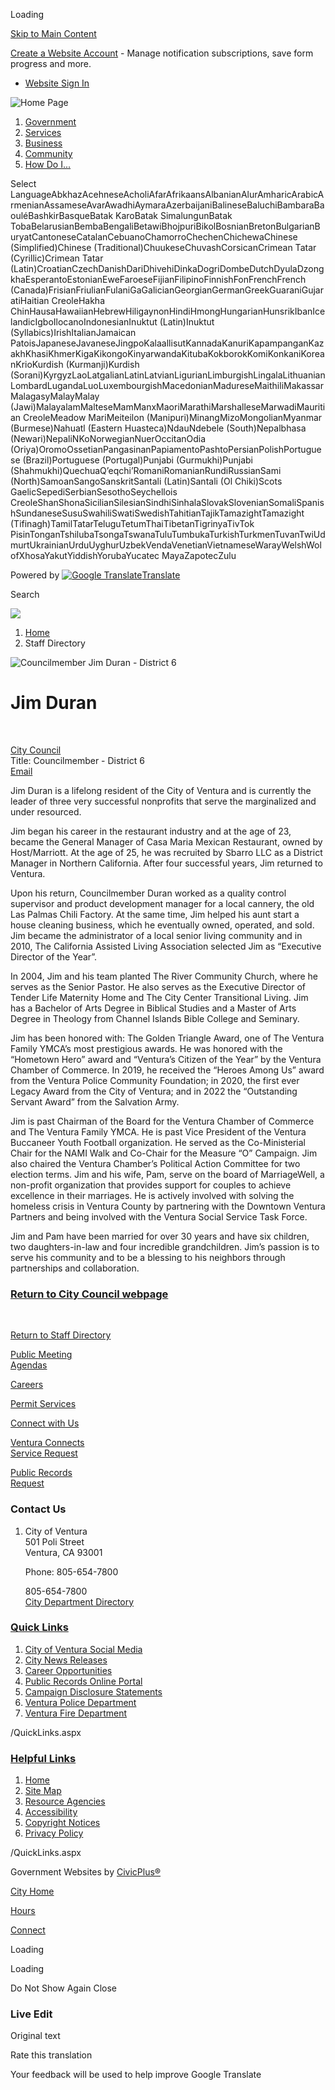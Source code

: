 Loading

[Skip to Main Content](https://www.cityofventura.ca.gov/directory.aspx?EID=461%2F)

[Create a Website Account](https://www.cityofventura.ca.gov/MyAccount/ProfileCreate) - Manage notification subscriptions, save form progress and more.   

- [Website Sign In](https://www.cityofventura.ca.gov/MyAccount)

![Home Page](https://www.cityofventura.ca.gov/ImageRepository/Document?documentID=34693)

1. [Government](https://www.cityofventura.ca.gov/27/Government)
2. [Services](https://www.cityofventura.ca.gov/101/Services)
3. [Business](https://www.cityofventura.ca.gov/35/Business)
4. [Community](https://www.cityofventura.ca.gov/31/Community)
5. [How Do I...](https://www.cityofventura.ca.gov/9/How-Do-I)

Select LanguageAbkhazAcehneseAcholiAfarAfrikaansAlbanianAlurAmharicArabicArmenianAssameseAvarAwadhiAymaraAzerbaijaniBalineseBaluchiBambaraBaouléBashkirBasqueBatak KaroBatak SimalungunBatak TobaBelarusianBembaBengaliBetawiBhojpuriBikolBosnianBretonBulgarianBuryatCantoneseCatalanCebuanoChamorroChechenChichewaChinese (Simplified)Chinese (Traditional)ChuukeseChuvashCorsicanCrimean Tatar (Cyrillic)Crimean Tatar (Latin)CroatianCzechDanishDariDhivehiDinkaDogriDombeDutchDyulaDzongkhaEsperantoEstonianEweFaroeseFijianFilipinoFinnishFonFrenchFrench (Canada)FrisianFriulianFulaniGaGalicianGeorgianGermanGreekGuaraniGujaratiHaitian CreoleHakha ChinHausaHawaiianHebrewHiligaynonHindiHmongHungarianHunsrikIbanIcelandicIgboIlocanoIndonesianInuktut (Latin)Inuktut (Syllabics)IrishItalianJamaican PatoisJapaneseJavaneseJingpoKalaallisutKannadaKanuriKapampanganKazakhKhasiKhmerKigaKikongoKinyarwandaKitubaKokborokKomiKonkaniKoreanKrioKurdish (Kurmanji)Kurdish (Sorani)KyrgyzLaoLatgalianLatinLatvianLigurianLimburgishLingalaLithuanianLombardLugandaLuoLuxembourgishMacedonianMadureseMaithiliMakassarMalagasyMalayMalay (Jawi)MalayalamMalteseMamManxMaoriMarathiMarshalleseMarwadiMauritian CreoleMeadow MariMeiteilon (Manipuri)MinangMizoMongolianMyanmar (Burmese)Nahuatl (Eastern Huasteca)NdauNdebele (South)Nepalbhasa (Newari)NepaliNKoNorwegianNuerOccitanOdia (Oriya)OromoOssetianPangasinanPapiamentoPashtoPersianPolishPortuguese (Brazil)Portuguese (Portugal)Punjabi (Gurmukhi)Punjabi (Shahmukhi)QuechuaQʼeqchiʼRomaniRomanianRundiRussianSami (North)SamoanSangoSanskritSantali (Latin)Santali (Ol Chiki)Scots GaelicSepediSerbianSesothoSeychellois CreoleShanShonaSicilianSilesianSindhiSinhalaSlovakSlovenianSomaliSpanishSundaneseSusuSwahiliSwatiSwedishTahitianTajikTamazightTamazight (Tifinagh)TamilTatarTeluguTetumThaiTibetanTigrinyaTivTok PisinTonganTshilubaTsongaTswanaTuluTumbukaTurkishTurkmenTuvanTwiUdmurtUkrainianUrduUyghurUzbekVendaVenetianVietnameseWarayWelshWolofXhosaYakutYiddishYorubaYucatec MayaZapotecZulu

Powered by [![Google Translate](https://www.gstatic.com/images/branding/googlelogo/1x/googlelogo_color_42x16dp.png)Translate](https://translate.google.com)

Search

![](https://www.cityofventura.ca.gov/ImageRepository/Document?documentID=34692)

1. [Home](https://www.cityofventura.ca.gov)
2. Staff Directory

![Councilmember Jim Duran - District 6](https://www.cityofventura.ca.gov/ImageRepository/Document?documentID=34770 "Councilmember Jim Duran - District 6")

# Jim Duran

 

[City Council](https://www.cityofventura.ca.gov/Directory.aspx?DID=74)  
Title: Councilmember - District 6  
[Email](mailto:jim.duran@cityofventura.ca.gov)

Jim Duran is a lifelong resident of the City of Ventura and is currently the leader of three very successful nonprofits that serve the marginalized and under resourced.

Jim began his career in the restaurant industry and at the age of 23, became the General Manager of Casa Maria Mexican Restaurant, owned by Host/Marriott. At the age of 25, he was recruited by Sbarro LLC as a District Manager in Northern California. After four successful years, Jim returned to Ventura.

Upon his return, Councilmember Duran worked as a quality control supervisor and product development manager for a local cannery, the old Las Palmas Chili Factory. At the same time, Jim helped his aunt start a house cleaning business, which he eventually owned, operated, and sold. Jim became the administrator of a local senior living community and in 2010, The California Assisted Living Association selected Jim as “Executive Director of the Year”.

In 2004, Jim and his team planted The River Community Church, where he serves as the Senior Pastor. He also serves as the Executive Director of Tender Life Maternity Home and The City Center Transitional Living. Jim has a Bachelor of Arts Degree in Biblical Studies and a Master of Arts Degree in Theology from Channel Islands Bible College and Seminary.

Jim has been honored with: The Golden Triangle Award, one of The Ventura Family YMCA’s most prestigious awards. He was honored with the “Hometown Hero” award and “Ventura’s Citizen of the Year” by the Ventura Chamber of Commerce. In 2019, he received the “Heroes Among Us” award from the Ventura Police Community Foundation; in 2020, the first ever Legacy Award from the City of Ventura; and in 2022 the “Outstanding Servant Award” from the Salvation Army.

Jim is past Chairman of the Board for the Ventura Chamber of Commerce and The Ventura Family YMCA. He is past Vice President of the Ventura Buccaneer Youth Football organization. He served as the Co-Ministerial Chair for the NAMI Walk and Co-Chair for the Measure “O” Campaign. Jim also chaired the Ventura Chamber’s Political Action Committee for two election terms. Jim and his wife, Pam, serve on the board of MarriageWell, a non-profit organization that provides support for couples to achieve excellence in their marriages. He is actively involved with solving the homeless crisis in Ventura County by partnering with the Downtown Ventura Partners and being involved with the Ventura Social Service Task Force.

Jim and Pam have been married for over 30 years and have six children, two daughters-in-law and four incredible grandchildren. Jim’s passion is to serve his community and to be a blessing to his neighbors through partnerships and collaboration.

### [Return to City Council webpage](https://www.cityofventura.ca.gov/712/City-Council)

 

[Return to Staff Directory](https://www.cityofventura.ca.gov/Directory.aspx)

[Public Meeting  
Agendas](https://www.cityofventura.ca.gov/agendacenter)

[Careers](https://www.cityofventura.ca.gov/Careers)

[Permit Services](https://www.cityofventura.ca.gov/1968/Permit-Services)

[Connect with Us](https://www.cityofventura.ca.gov/2365/Communications-Office)

[Ventura Connects  
Service Request](https://clients.comcate.com/newrequest.php?id=45)

[Public Records  
Request](https://cityofventura-ca.nextrequest.com)

### Contact Us

1. City of Ventura  
   501 Poli Street  
   Ventura, CA 93001
   
   Phone: 805-654-7800
   
   805-654-7800  
   [City Department Directory](https://www.cityofventura.ca.gov/directory.aspx)

### [Quick Links](https://www.cityofventura.ca.gov/QuickLinks.aspx?CID=22)

1. [City of Ventura Social Media](https://www.cityofventura.ca.gov/2129/Social-Media)
2. [City News Releases](https://www.cityofventura.ca.gov/Archive.aspx?AMID=55&Type=&ADID=)
3. [Career Opportunities](https://www.governmentjobs.com/careers/cityofventura)
4. [Public Records Online Portal](https://www.cityofventura.ca.gov/1428/Records)
5. [Campaign Disclosure Statements](https://www.cityofventura.ca.gov/288/Campaign-Disclosure-Statements)
6. [Ventura Police Department](https://www.cityofventura.ca.gov/816/Police-Department)
7. [Ventura Fire Department](https://www.cityofventura.ca.gov/177/Fire-Department)

/QuickLinks.aspx

### [Helpful Links](https://www.cityofventura.ca.gov/QuickLinks.aspx?CID=23)

1. [Home](https://www.cityofventura.ca.gov)
2. [Site Map](https://www.cityofventura.ca.gov/sitemap)
3. [Resource Agencies](https://www.cityofventura.ca.gov/businessdirectoryii.aspx)
4. [Accessibility](https://www.cityofventura.ca.gov/Accessibility)
5. [Copyright Notices](https://www.cityofventura.ca.gov/site/copyright)
6. [Privacy Policy](https://www.cityofventura.ca.gov/124)

/QuickLinks.aspx

Government Websites by [CivicPlus®](https://connect.civicplus.com/referral)

[City Home](https://www.cityofventura.ca.gov)

[Hours](https://www.cityofventura.ca.gov/1987/City-Hall-Hours)

[Connect](https://www.cityofventura.ca.gov/1013/Email-Newsletters)

Loading

Loading

Do Not Show Again Close

### Live Edit

Original text

Rate this translation

Your feedback will be used to help improve Google Translate
